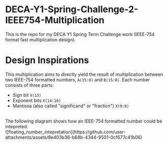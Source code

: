 # DECA-Y1-Spring-Challenge-2-IEEE754-Multiplication
This is the repo for my DECA Y1 Spring Term Challenge work (IEEE-754 format fast multiplication design).

# Design Inspirations
This multiplication aims to directly yield the result of multiplication between two IEEE-754 formatted numbers, `A(15:0)` and `B(15:0)`. Each number consists of three parts:
* Sign bit `X(15)`
* Exponent bits `X(14:10)`
* Mantissa (also called "significand" or "fraction") `X(9:0)`
<br>
The following diagram shows how an IEEE-754 formatted number could be intepreted: <br>
![floating_number_intepretation](https://github.com/user-attachments/assets/8e403b36-b68b-4344-9501-0cf677c41b06)




